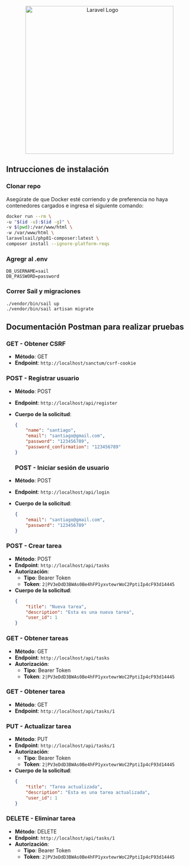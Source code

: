 <p align="center"><a href="https://laravel.com" target="_blank"><img src="https://raw.githubusercontent.com/laravel/art/master/logo-lockup/5%20SVG/2%20CMYK/1%20Full%20Color/laravel-logolockup-cmyk-red.svg" width="400" alt="Laravel Logo"></a></p>

## Intrucciones de instalación


### Clonar repo

Asegúrate de que Docker esté corriendo y de preferencia no haya contenedores cargados e ingresa el siguiente comando:

```bash
docker run --rm \
-u "$(id -u):$(id -g)" \
-v $(pwd):/var/www/html \
-w /var/www/html \
laravelsail/php81-composer:latest \
composer install --ignore-platform-reqs
```

### Agregr al .env

```DB_HOST=mysql
DB_USERNAME=sail
DB_PASSWORD=password
```
### Correr Sail y migraciones

```
./vendor/bin/sail up
./vendor/bin/sail artisan migrate

```


## Documentación Postman para realizar pruebas

### GET - Obtener CSRF
- **Método**: GET
- **Endpoint**: `http://localhost/sanctum/csrf-cookie`

### POST - Registrar usuario
- **Método**: POST
- **Endpoint**: `http://localhost/api/register`
- **Cuerpo de la solicitud**:
  ```json
  {
      "name": "santiago",
      "email": "santiago@gmail.com",
      "password": "123456789",
      "password_confirmation": "123456789"
  }
  ```

  ### POST - Iniciar sesión de usuario
- **Método**: POST
- **Endpoint**: `http://localhost/api/login`
- **Cuerpo de la solicitud**:
  ```json
  {
      "email": "santiago@gmail.com",
      "password": "123456789"
  }
  ```

### POST - Crear tarea
- **Método**: POST
- **Endpoint**: `http://localhost/api/tasks`
- **Autorización**:
  - **Tipo**: Bearer Token
  - **Token**: `2|PV3eDdD3BWAs0Be4hFP1yxvtewrWoC2PptiIp4cF93d14445`
- **Cuerpo de la solicitud**:
  ```json
  {
      "title": "Nueva tarea",
      "description": "Esta es una nueva tarea",
      "user_id": 1
  }
  ```

### GET - Obtener tareas
- **Método**: GET
- **Endpoint**: `http://localhost/api/tasks`
- **Autorización**:
  - **Tipo**: Bearer Token
  - **Token**: `2|PV3eDdD3BWAs0Be4hFP1yxvtewrWoC2PptiIp4cF93d14445`


### GET - Obtener tarea
- **Método**: GET
- **Endpoint**: `http://localhost/api/tasks/1`

### PUT - Actualizar tarea
- **Método**: PUT
- **Endpoint**: `http://localhost/api/tasks/1`
- **Autorización**:
  - **Tipo**: Bearer Token
  - **Token**: `2|PV3eDdD3BWAs0Be4hFP1yxvtewrWoC2PptiIp4cF93d14445`
- **Cuerpo de la solicitud**:
  ```json
  {
      "title": "Tarea actualizada",
      "description": "Esta es una tarea actualizada",
      "user_id": 1
  }
  ```

### DELETE - Eliminar tarea
- **Método**: DELETE
- **Endpoint**: `http://localhost/api/tasks/1`
- **Autorización**:
  - **Tipo**: Bearer Token
  - **Token**: `2|PV3eDdD3BWAs0Be4hFP1yxvtewrWoC2PptiIp4cF93d14445`


